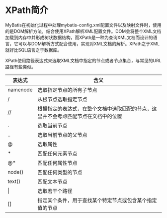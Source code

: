 # XPath简介

MyBatis在初始化过程中处理mybatis-config.xml配置文件以及映射文件时，使用的是DOM解析方法，结合使用XPath解析XML配置文件。DOM会将整个XML文档加载到内存中并形成树状数据结构，而XPath是一种为查询XML文档而设计的语言，它可以与DOM解析方式配合使用，实现对XML文档的解析。XPath之于XML就好比SQL语言之于数据库。



XPath使用路径表达式来选取XML文档中指定的节点或者节点集合，与常见的URL路径有些类似。

表达式|含义
----|----
namenode   |选取指定节点的所有子节点
/ | 从根节点选取指定节点 
// | 根据指定的表达式，在整个文档中选取匹配的节点，这里并不会考虑匹配节点在文档中的位置 
. | 选取当前节点 
..| 选取当前节点的父节点 
@ | 选取属性 
* | 匹配任何元素节点 
@* | 匹配任何属性节点 
node() | 匹配任何类型的节点 
text() | 匹配文本节点 
\| | 选取若干个路径 
[] | 指定某个条件，用于查找某个特定节点或包含某个指定值的节点 